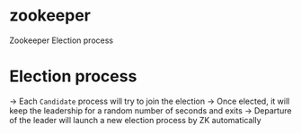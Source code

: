 # zookeeper
Zookeeper Election process

# Election process
-> Each `Candidate` process will try to join the election
-> Once elected, it will keep the leadership for a random number of seconds and exits
-> Departure of the leader will launch a new election process by ZK automatically
